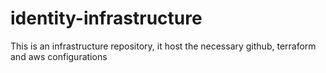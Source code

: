 # identity-infrastructure
This is an infrastructure repository, it host the necessary github, terraform and aws configurations
